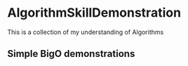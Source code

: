 # AlgorithmSkillDemonstration
This is a collection of my understanding of Algorithms

## Simple BigO demonstrations
